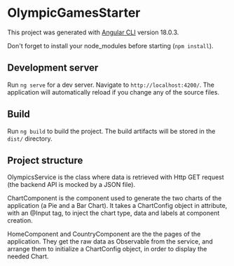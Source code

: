 # OlympicGamesStarter

This project was generated with [Angular CLI](https://github.com/angular/angular-cli) version 18.0.3.

Don't forget to install your node_modules before starting (`npm install`).

## Development server

Run `ng serve` for a dev server. Navigate to `http://localhost:4200/`. The application will automatically reload if you change any of the source files.

## Build

Run `ng build` to build the project. The build artifacts will be stored in the `dist/` directory.

## Project structure 

OlympicsService is the class where data is retrieved with Http GET request (the backend API is mocked by a JSON file).

ChartComponent is the component used to generate the two charts of the application (a Pie and a Bar Chart).
It takes a ChartConfig object in attribute, with an @Input tag, to inject the chart type, data and labels at component creation.

HomeComponent and CountryComponent are the the pages of the application.
They get the raw data as Observable from the service, and arrange them to initialize a ChartConfig object, in order to display the needed Chart.
